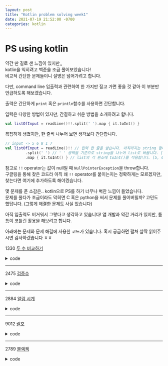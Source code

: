 ```yaml
---
layout: post
title: "Kotlin problem solving week1" 
date: 2021-07-19 21:52:00 -0700
categories: kotlin 
---
```

<h1>PS using kotlin</h1> 
약간 딴 길로 샌 느낌이 있지만,, <br>
kotlin을 익히려고 백준을 조금 풀어보았습니다! <br>
비교적 간단한 문제들이니 설명은 넘어가려고 합니다.

다만, command line 입출력과 관련하여 한 가지만 짚고 가면 좋을 것 같아 이 부분만 언급하도록 해보겠습니다.

출력은 간단하게 `print` 혹은 `println`함수를 사용하면 간단합니다.

입력은 다양한 방법이 있지만, 간결하고 쉬운 방법을 소개하려고 합니다.
```kotlin
val listOfInput = readLine()!!.split(' ').map { it.toInt() }
```

복잡하게 생겼지만, 한 줄씩 나누어 보면 생각보다 간단합니다.

```kotlin
// input -> 5 6 8 1 7
val listOfInput = readLine()!! // 입력 한 줄을 받습니다. 아직까지는 string 형태입니다. "5 6 8 1 7"
		 .split(' ') // ' ' 공백을 기준으로 string을 나누어 list로 바꿉니다. ["5", "6", "8", "1", "7"]
		 .map { it.toInt() } // list의 각 원소에 toInt()를 적용합니다. [5, 6, 8, 1, 7]
``` 

참고로 `!!` operator는 값이 null일 때 `NullPointerException`을 throw합니다.			 <br>
구글링을 통해 찾은 코드라 아직 왜 `!!` operator를 붙이는지는 정확하게는 모르겠지만,<br>
찾는다면 여기에 추가하도록 해야겠습니다.

몇 문제를 푼 소감은.. kotlin으로 PS를 하기 너무나 벅찬 느낌이 들었습니다.<br>
문제를 풀다가 조금이라도 막히면 C 혹은 python을 써서 문제를 풀어버릴까? 고민도 했답니다. (그렇게 해결한 문제도 사실 있습니다)<br>

아직 입출력도 버거워서 그렇다고 생각하고 있습니다! 앱 개발과 약간 거리가 있지만, 틈틈이 코틀린 활용을 해보려고 합니다.

아래에는 문제와 문제 해결에 사용한 코드가 있습니다. 혹시 궁금하면 펼쳐 살짝 읽어주시면 감사하겠습니다 ㅎㅎ

1330 [두 수 비교하기](https://www.acmicpc.net/problem/1330)
<details><summary>code</summary>

```kotlin
fun readInts() = readLine()!!.split(' ').map { it.toInt() }
 
fun main(args: Array<String>) {
    val (a, b) = readInts()
    if (a > b) {
        println('>')
    } else if (a < b){
        println('<')
    } else {
        println("==")
    }
}
```

</details>

---

2475 [검증수](https://www.acmicpc.net/problem/2475)

<details><summary>code</summary>

```kotlin
fun readInts() = readLine()!!.split(' ').map { it.toInt() }

fun main(args: Array<String>) {
     print((readInts().map { it * it }).sum() % 10)
}
```


</details>

---

2884 [알람 시계](https://www.acmicpc.net/problem/2884)
<details><summary>code</summary>

```kotlin
fun readInts() = readLine()!!.split(' ').map { it.toInt() }
 
fun main(args: Array<String>) {
    val (H, M) = readInts()
    var time = H * 60 + M - 45
    
    if (time < 0) {
        time += 60 * 24
    }
    
    println("${time/60} ${time%60}")
}
```
</details>

---

9012 [괄호](https://www.acmicpc.net/problem/9012)
<details><summary>code</summary>

```kotlin
fun main(args: Array<String>) {
    val T = readLine()!!.toInt()
    
    for (i in 1..T) {
        val string = readLine()!!
        var isVPS = true
        var depth = 0
        for (ch in string) {
            if (ch == '(')
                depth += 1
            else if(ch == ')')
                depth -= 1
            if (depth < 0)
                isVPS = false
        }
        if (isVPS && depth == 0)
            isVPS = true
        else if (depth != 0)
            isVPS = false
        
        println("${if (isVPS) "YES" else "NO"}")
    }
}
```
</details>

---

2789 [블랙잭](https://www.acmicpc.net/problem/2789)
<details><summary>code</summary>

```kotlin
fun readInt() = readLine()!!.split(" ").map { it.toInt() }
fun main(args: Array<String>) {
    val (_, sum) = readInt()
    val list = readInt()
    var output = -1

    for (n1 in list) {
        for (n2 in list) {
            for (n3 in list) {
                if (n1 != n2 && n2 != n3 && n1 != n3) {
                    if(n1 + n2 + n3 <= sum && n1 + n2 + n3 > output)
                        output = n1 + n2 + n3
                }
            }
        }
    }

    println(output)

}
```

</details>


